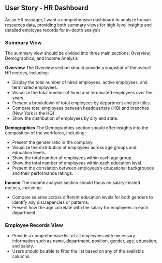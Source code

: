 ## User Story - HR Dashboard
As an HR manager, I want a comprehensive dashboard to analyze human resources data, providing both summary views for high-level insights and detailed employee records for in-depth analysis

### Summary View

The summary view should be divided into three main sections: Overview, Demographics, and Income Analysis

**Overview**
The Overview section should provide a snapshot of the overall HR metrics, including:

- Display the total number of hired employees, active employees, and terminated employees.
- Visualize the total number of hired and terminated employees over the years.
- Present a breakdown of total employees by department and job titles.
- Compare total employees between headquarters (HQ) and branches (New York is the HQ)
- Show the distribution of employees by city and state.


**Demographics**
The Demographics section should offer insights into the composition of the workforce, including:

- Present the gender ratio in the company.
- Visualize the distribution of employees across age groups and education levels.
- Show the total number of employees within each age group.
- Show the total number of employees within each education level.
- Present the correlation between employees’s educational backgrounds and their performance ratings.

**Income**
The income analysis section should focus on salary-related metrics, including:

- Compare salaries across different education levels for both genders to identify any discrepancies or patterns.
- Present how the age correlate with the salary for employees in each department.

### Employee Records View

- Provide a comprehensive list of all employees with necessary information such as name, department, position, gender, age, education, and salary.
- Users should be able to filter the list based on any of the available columns.